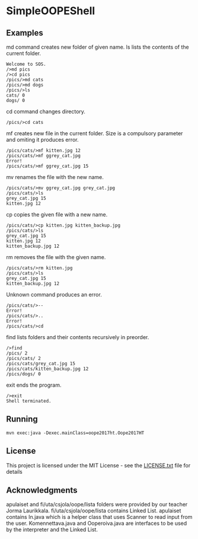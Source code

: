# SimpleOOPEShell

## Examples

md <somefile> command creates new folder of given name. ls lists the contents of the current folder.

```
Welcome to SOS.
/>md pics
/>cd pics
/pics/>md cats
/pics/>md dogs
/pics/>ls
cats/ 0
dogs/ 0
```

cd <somefolder in the current directory> command changes directory.

```
/pics/>cd cats
```

mf <somefilename and file size> creates new file in the current folder. Size is a compulsory parameter and omiting it produces error. 

```
/pics/cats/>mf kitten.jpg 12
/pics/cats/>mf ggrey_cat.jpg
Error!
/pics/cats/>mf ggrey_cat.jpg 15
```

mv <oldname> <newname> renames the file with the new name.

```
/pics/cats/>mv ggrey_cat.jpg grey_cat.jpg
/pics/cats/>ls
grey_cat.jpg 15
kitten.jpg 12
```

cp <filename> <copyname> copies the given file with a new name. 

```
/pics/cats/>cp kitten.jpg kitten_backup.jpg
/pics/cats/>ls
grey_cat.jpg 15
kitten.jpg 12
kitten_backup.jpg 12
```

rm <filename> removes the file with the given name. 

```
/pics/cats/>rm kitten.jpg
/pics/cats/>ls
grey_cat.jpg 15
kitten_backup.jpg 12
```

Unknown command produces an error.

```
/pics/cats/>--           
Error!
/pics/cats/>..
Error!
/pics/cats/>cd
```

find lists folders and their contents recursively in preorder.


```
/>find
/pics/ 2
/pics/cats/ 2
/pics/cats/grey_cat.jpg 15
/pics/cats/kitten_backup.jpg 12
/pics/dogs/ 0
```

exit ends the program.


```
/>exit
Shell terminated.

```

## Running

```
mvn exec:java -Dexec.mainClass=oope2017ht.Oope2017HT
```

## License

This project is licensed under the MIT License - see the [LICENSE.txt](LICENSE.txt) file for details

## Acknowledgments

apulaiset and fi/uta/csjola/oope/lista folders were provided by our teacher Jorma Laurikkala. fi/uta/csjola/oope/lista contains Linked List. apulaiset contains In.java which is a helper class that uses Scanner to read input from the user. Komennettava.java and Ooperoiva.java are interfaces to be used by the interpreter and the Linked List.
